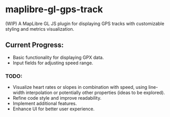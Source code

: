# maplibre-gl-gps-track

(WIP) A MapLibre GL JS plugin for displaying GPS tracks with customizable styling and metrics visualization.

## Current Progress:
- Basic functionality for displaying GPX data.
- Input fields for adjusting speed range.

### TODO:
- Visualize heart rates or slopes in combination with speed, using line-width interpolation or potentially other properties  (ideas to be explored).
- Refine code style and improve readability.
- Implement additional features.
- Enhance UI for better user experience.
